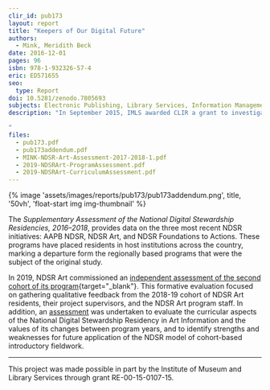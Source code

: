 ```yaml
---
clir_id: pub173
layout: report
title: "Keepers of Our Digital Future"
authors: 
  - Mink, Meridith Beck
date: 2016-12-01
pages: 96
isbn: 978-1-932326-57-4
eric: ED571655
seo:
  type: Report
doi: 10.5281/zenodo.7805693
subjects: Electronic Publishing, Library Services, Information Management, Library Automation, Libraries, Postsecondary Education, Technological Literacy, Higher Education, Museums, Program Development, Program Content, Program Effectiveness, Professional Development, Partnerships in Education, Pilot Projects, Workshops, Experiential Learning, Librarians, Mentors, Curriculum Development, Skill Development
description: "In September 2015, IMLS awarded CLIR a grant to investigate the early impacts of the National Digital Stewardship Residency (NDSR) programs, in order to inform subsequent development of similar programs by others with a vested interest in building professional capacity to preserve digital information. Keepers of Our Digital Future provides a formative evaluation of the early residencies, based on surveys and interviews with NDSR participants and supervisors from the Washington, D.C., New York, and Boston programs. The authors offer a series of findings and recommendations for future programs, noting that as the model is reproduced, there is a greater need for national-level coordination and communication across programs.

"
files:
  - pub173.pdf
  - pub173addendum.pdf
  - MINK-NDSR-Art-Assessment-2017-2018-1.pdf
  - 2019-NDSRArt-ProgramAssessment.pdf
  - 2019-NDSRArt-CurriculumAssessment.pdf
---
```


{% image 'assets/images/reports/pub173/pub173addendum.png', title, '50vh', 'float-start img img-thumbnail' %}

The *Supplementary Assessment of the National Digital Stewardship Residencies, 2016–2018*, provides data on the three most recent NDSR initiatives: AAPB NDSR, NDSR Art, and NDSR Foundations to Actions. These programs have placed residents in host institutions across the country, marking a departure form the regionally based programs that were the subject of the original study.

In 2019, NDSR Art commissioned an [independent assessment of the second cohort of its program](https://zenodo.org/record/7805693/files/2019-NDSRArt-ProgramAssessment.pdf?download=1){target="_blank"}. This formative evaluation focused on gathering qualitative feedback from the 2018-19 cohort of NDSR Art residents, their project supervisors, and the NDSR Art program staff. In addition, an [assessment]() was undertaken to evaluate the curricular aspects of the National Digital Stewardship Residency in Art Information and the values of its changes between program years, and to identify strengths and weaknesses for future application of the NDSR model of cohort-based introductory fieldwork.

*  *  *

This project was made possible in part by the Institute of Museum and Library Services through grant RE-00-15-0107-15.